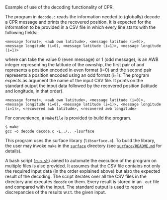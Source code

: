 Example of use of the decoding functionality of CPR.

The program in `decode.c` reads the information needed to (globally) decode a CPR message and prints the recovered position.
It is expected for the information to be provided in a CSV file in which every line starts with the following fields:
```
<message format>, <awb own latitude>, <message latitude (i=0)>, <message longitude (i=0), <message latitude (i=1)>, <message longitude (i=1)>
````
where _<message format>_ can take the value 0 (even message) or 1 (odd message), _<awb own latitude>_ is an AWB integer representing the latitude of the ownship, the first pair of _<message latitude>_ and _<message longitude>_ represents a position encoded in even format (i=0) and the second pair represents a position encoded using an odd format (i=1).
The program expects as argument the name of the input CSV file. 
It prints on the standard output the input data followed by the recovered position (latitude and longitude, in that order).
```
<message format>, <awb own latitude>, <message latitude (i=0)>, <message longitude (i=0), <message latitude (i=1)>, <message longitude (i=1)>, <recovered awb latitude>, <recovered awb longitude>
````
For convenience, a `Makefile` is provided to build the program.
```shell
$ make
gcc -o decode decode.c -L../.. -lsurface 
```

This program uses the surface library (`libsurface.a`). 
To build the library, the user may invoke `make` in the [`surface`](`../../`) directory (see [`surface/README.md`](`../../README.md`) for details).

A bash script ([`run.sh`](run.sh)) aimed to automate the execution of the program on multiple files is also provided. 
It assumes that the CSV file contains not only the required input data (in the order explained above) but also the expected result of the decoding.
The script iterates over all the CSV files in the directory and executes `decode` on them.
Every result is stored in an `.out` file and compared with the input.
The standard output is used to report discrepancies of the results w.r.t. the given input.
